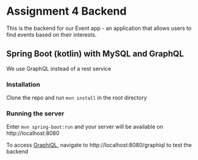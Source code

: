 # Assignment 4 Backend

This is the backend for our Event app - an application that allows users to find events based on their interests.

## Spring Boot (kotlin) with MySQL and GraphQL

We use GraphQL instead of a rest service

### Installation
Clone the repo and run `mvn install` in the root directory

### Running the server

Enter `mvn spring-boot:run` and your server will be available on http://localhost:8080

To access [GraphiQL](https://github.com/graphql/graphiql), navigate to http://localhost:8080/graphiql to test the backend
